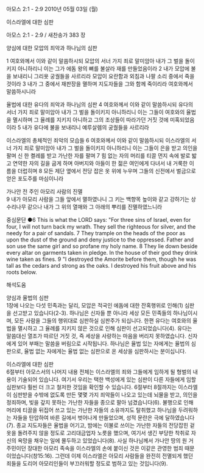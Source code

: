 아모스 2:1 - 2:9 
2010년 05월 03일 (월)

이스라엘에 대한 심판



아모스 2:1 - 2:9 / 새찬송가 383 장


양심에 대한 모압의 죄악과 하나님의 심판 

1 여호와께서 이와 같이 말씀하시되 모압의 서너 가지 죄로 말미암아 내가 그 벌을 돌이키지 아니하리니 이는 그가 에돔 왕의 뼈를 불살라 재를 만들었음이라 2 내가 모압에 불을 보내리니 그리욧 궁궐들을 사르리라 모압이 요란함과 외침과 나팔 소리 중에서 죽을 것이라 3 내가 그 중에서 재판장을 멸하며 지도자들을 그와 함께 죽이리라 여호와께서 말씀하시니라

율법에 대한 유다의 죄악과 하나님의 심판 
4 여호와께서 이와 같이 말씀하시되 유다의 서너 가지 죄로 말미암아 내가 그 벌을 돌이키지 아니하리니 이는 그들이 여호와의 율법을 멸시하며 그 율례를 지키지 아니하고 그의 조상들이 따라가던 거짓 것에 미혹되었음이라 5 내가 유다에 불을 보내리니 예루살렘의 궁궐들을 사르리라 

이스라엘의 총체적인 죄악의 모습들 
6 여호와께서 이와 같이 말씀하시되 이스라엘의 서너 가지 죄로 말미암아 내가 그 벌을 돌이키지 아니하리니 이는 그들이 은을 받고 의인을 팔며 신 한 켤레를 받고 가난한 자를 팔며 7 힘 없는 자의 머리를 티끌 먼지 속에 발로 밟고 연약한 자의 길을 굽게 하며 아버지와 아들이 한 젊은 여인에게 다녀서 내 거룩한 이름을 더럽히며 8 모든 제단 옆에서 전당 잡은 옷 위에 누우며 그들의 신전에서 벌금으로 얻은 포도주를 마심이니라 

가나안 전 주인 아모리 사람의 진멸  
9 내가 아모리 사람을 그들 앞에서 멸하였나니 그 키는 백향목 높이와 같고 강하기는 상수리나무 같으나 내가 그 위의 열매와 그 아래의 뿌리를 진멸하였느니라  

중심문단 
●6 This is what the LORD says: "For three sins of Israel, even for four, I will not turn back my wrath. They sell the righteous for silver, and the needy for a pair of sandals. 7 They trample on the heads of the poor as upon the dust of the ground and deny justice to the oppressed. Father and son use the same girl and so profane my holy name. 8 They lie down beside every altar on garments taken in pledge. In the house of their god they drink wine taken as fines. 9 "I destroyed the Amorite before them, though he was tall as the cedars and strong as the oaks. I destroyed his fruit above and his roots below.

해석도움





양심과 율법의 심판   
1장에 나오는 다섯 민족과는 달리, 모압은 적국인 에돔에 대한 잔혹행위로 인해(1) 심판을 선고받고 있습니다(2-3). 하나님은 신자들 뿐 아니라 세상 모든 민족들의 하나님이시며, 모든 사람을 그들의 행위대로 심판하실 심판주가 되십니다. 한편 유다는 여호와의 율법을 멸시하고 그 율례를 지키지 않은 것으로 인해 심판이 선고되었습니다(4). 유다는 말씀대신 열조가 따르던 거짓 것, 즉 세상을 사랑하는 마음을 버리지 못하였습니다. 신자에게 있어 부패는 말씀을 버림으로 시작됩니다. 하나님은 율법 있는 자에게는 율법의 심판으로, 율법 없는 자에게는 율법 없는 심판으로 온 세상을 심판하시는 분이십니다.   

이스라엘에 대한 심판   
6절부터 아모스서의 나머지 내용 전체는 이스라엘의 죄와 그들에게 임하게 될 형벌의 내용이 기술되어 있습니다. 여기서 우리는 택한 백성에게 있는 심판이 다른 자들에게 임할 심판보다 훨씬 더 크고 철저한 것임을 확인할 수 있습니다. 6절부터 8절까지는 이스라엘이 심판받을 수밖에 없도록 만든 몇몇 가지 죄악들이 나오고 있는데 뇌물을 받고, 의인을 정죄하며, 빚을 갚지 못하는 가난한 자들을 종으로 팔아 넘겼습니다(6). 불행으로 인해 머리에 티끌을 뒤집어 쓰고 있는 가난한 자들의 소유까지도 탈취했고 하나님을 두려워하는 자들을 탄압하여 바른 길에서 벗어나게 만들었으며, 성적 문란은 극에 달하였습니다(7). 종교 지도자들은 율법을 어기고, 밤에는 이불로 쓰이는 가난한 자들의 전당잡힌 겉옷을 돌려주지 않을 정도로 고리대금업자 노릇을 했으며, 여기서 생긴 부당한 착취로 자신의 욕망을 채우는 일에 몰두하고 있었습니다(8). 사실 하나님께서 가나안 땅의 원 거주민이던 장대한 아모리 족속을 이스라엘의 손에 붙이신 것은 이같은 관영한 범죄 때문이었습니다(창15:16). 그런데 이제 이스라엘은 아모리 사람들을 완전히 전멸되게 했던 죄들을 도리어 아모리인들이 부끄러워할 정도로 범하고 있는 것입니다(9).